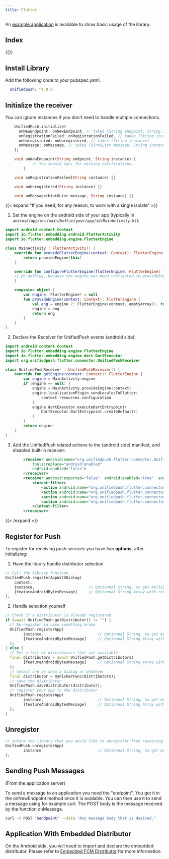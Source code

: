 ```yaml
---
title: Flutter
---
```


An [example application](https://github.com/UnifiedPush/flutter-connector/tree/main/example) is available to show basic usage of the library.

## Index

{{<toc>}}

## Install Library

Add the following code to your pubspec.yaml.

```yaml
  unifiedpush: ^4.0.0
```

## Initialize the receiver

You can ignore instances if you don't need to handle multiple connections.

```dart
    UnifiedPush.initialize(
      onNewEndpoint: onNewEndpoint, // takes (String endpoint, String instance) in args
      onRegistrationFailed: onRegistrationFailed, // takes (String instance)
      onUnregistered: onUnregistered, // takes (String instance)
      onMessage: onMessage, // takes (Uint8List message, String instance) in args
    );

    void onNewEndpoint(String endpoint, String instance) {
            // You should sync for missing notifications.
        }

    void onRegistrationFailed(String instance) {}

    void onUnregistered(String instance) {}

    void onMessage(Uint8List message, String instance) {}
```

{{< expand "If you need, for any reason, to work with a single isolate" >}}

1. Set the engine on the android side of your app (typically in `android/app/src/main/kotlin/your/app/id/MainActivity.kt`):

```kotlin
import android.content.Context
import io.flutter.embedding.android.FlutterActivity
import io.flutter.embedding.engine.FlutterEngine

class MainActivity : FlutterActivity() {
    override fun provideFlutterEngine(context: Context): FlutterEngine? {
        return provideEngine(this)
    }

    override fun configureFlutterEngine(flutterEngine: FlutterEngine) {
    // do nothing, because the engine was been configured in provideEngine
    }

    companion object {
        var engine: FlutterEngine? = null
        fun provideEngine(context: Context): FlutterEngine {
            val eng = engine ?: FlutterEngine(context, emptyArray(), true, false)
            engine = eng
            return eng
        }
    }
}
```

2. Declare the Receiver for UnifiedPush events (android side):

```kotlin
import android.content.Context
import io.flutter.embedding.engine.FlutterEngine
import io.flutter.embedding.engine.dart.DartExecutor
import org.unifiedpush.flutter.connector.UnifiedPushReceiver

class UnifiedPushReceiver : UnifiedPushReceiver() {
    override fun getEngine(context: Context): FlutterEngine {
        var engine = MainActivity.engine
        if (engine == null) {
            engine = MainActivity.provideEngine(context)
            engine.localizationPlugin.sendLocalesToFlutter(
                context.resources.configuration
            )
            engine.dartExecutor.executeDartEntrypoint(
                DartExecutor.DartEntrypoint.createDefault()
            )
        }
        return engine
    }
}
```

3. Add the UnifiedPush related actions to the (android side) manifest, and disabled built-in receiver:

```xml
        <receiver android:name="org.unifiedpush.flutter.connector.UnifiedPushReceiver"
            tools:replace="android:enabled"
            android:enabled="false">
        </receiver>
        <receiver android:exported="false"  android:enabled="true"  android:name=".UnifiedPushReceiver">
            <intent-filter>
                <action android:name="org.unifiedpush.flutter.connector.MESSAGE"/>
                <action android:name="org.unifiedpush.flutter.connector.UNREGISTERED"/>
                <action android:name="org.unifiedpush.flutter.connector.NEW_ENDPOINT"/>
                <action android:name="org.unifiedpush.flutter.connector.REGISTRATION_FAILED" />
            </intent-filter>
        </receiver>
```

{{< /expand >}}

## Register for Push

To register for receiving push services you have two **options**, after initializing:

1. Have the library handle distributor selection

```dart
// Call the library function
UnifiedPush.registerAppWithDialog(
    context,
    instance,                        // Optionnal String, to get multiple endpoints (one per instance)
    [featureAndroidBytesMessage]     // Optionnal String Array with required features
);
```

2. Handle selection yourself

```dart
// Check if a distributor is already registered
if (await UnifiedPush.getDistributor() != "") {
  // Re-register in case something broke
  UnifiedPush.registerApp(
        instance,                        // Optionnal String, to get multiple endpoints (one per instance)
        [featureAndroidBytesMessage]     // Optionnal String Array with required features
  );
} else {
  // Get a list of distributors that are available
  final distributors = await UnifiedPush.getDistributors(
        [featureAndroidBytesMessage]     // Optionnal String Array with required features
  );
  // select one or show a dialog or whatever
  final distributor = myPickerFunc(distributors);
  // save the distributor
  UnifiedPush.saveDistributor(distributor);
  // register your app to the distributor
  UnifiedPush.registerApp(
        instance,                        // Optionnal String, to get multiple endpoints (one per instance)
        [featureAndroidBytesMessage]     // Optionnal String Array with required features
  );
}
```

## Unregister

```dart
// inform the library that you would like to unregister from receiving push messages
UnifiedPush.unregisterApp(
        instance                         // Optionnal String, to get multiple endpoints (one per instance)
);
```

## Sending Push Messages

(From the application server)

To send a message to an application you need the "endpoint". You get it in the onNewEndpoint method once it is available. You can then use it to send a message using for example curl. The POST body is the message received by the function onMessage.

```bash
curl -X POST "$endpoint" --data "Any message body that is desired."
```

## Application With Embedded Distributor

On the Android side, you will need to import and declare the embedded distributor. Please refer to [Embedded FCM Distributor](/developers/embedded_fcm/) for more information.
